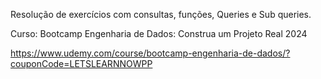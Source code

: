 Resolução de exercícios com consultas, funções, Queries e Sub queries.

Curso: Bootcamp Engenharia de Dados: Construa um Projeto Real 2024

https://www.udemy.com/course/bootcamp-engenharia-de-dados/?couponCode=LETSLEARNNOWPP
